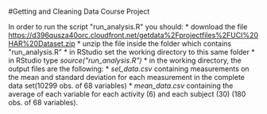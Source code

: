 #Getting and Cleaning Data Course Project

In order to run the script "run_analysis.R" you should:
	* download the file https://d396qusza40orc.cloudfront.net/getdata%2Fprojectfiles%2FUCI%20HAR%20Dataset.zip
	* unzip the file inside the folder which contains "run_analysis.R"
	* in RStudio set the working directory to this same folder
	* in RStudio type _source("run_analysis.R")_
	* in the working directory, the output files are the following:
		* _sel_data.csv_ containing measurements on the mean and standard deviation for each measurement in the complete data set(10299 obs. of 68 variables)
		* _mean_data.csv_ containing the average of each variable for each activity (6) and each subject (30) (180 obs. of 68 variables).
	